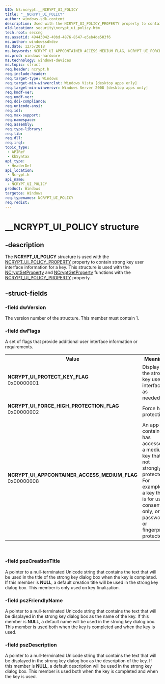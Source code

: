 ```yaml
---
UID: NS:ncrypt.__NCRYPT_UI_POLICY
title: "__NCRYPT_UI_POLICY"
author: windows-sdk-content
description: Used with the NCRYPT_UI_POLICY_PROPERTY property to contain strong key user interface information for a key.
old-location: security\ncrypt_ui_policy.htm
tech.root: seccng
ms.assetid: 49443042-40bd-4876-8547-e5eb4de503f6
ms.author: windowssdkdev
ms.date: 12/5/2018
ms.keywords: NCRYPT_UI_APPCONTAINER_ACCESS_MEDIUM_FLAG, NCRYPT_UI_FORCE_HIGH_PROTECTION_FLAG, NCRYPT_UI_POLICY, NCRYPT_UI_POLICY structure [Security], NCRYPT_UI_PROTECT_KEY_FLAG, __NCRYPT_UI_POLICY, ncrypt/NCRYPT_UI_POLICY, security.ncrypt_ui_policy
ms.prod: windows-hardware
ms.technology: windows-devices
ms.topic: struct
req.header: ncrypt.h
req.include-header: 
req.target-type: Windows
req.target-min-winverclnt: Windows Vista [desktop apps only]
req.target-min-winversvr: Windows Server 2008 [desktop apps only]
req.kmdf-ver: 
req.umdf-ver: 
req.ddi-compliance: 
req.unicode-ansi: 
req.idl: 
req.max-support: 
req.namespace: 
req.assembly: 
req.type-library: 
req.lib: 
req.dll: 
req.irql: 
topic_type:
 - APIRef
 - kbSyntax
api_type:
 - HeaderDef
api_location:
 - Ncrypt.h
api_name:
 - NCRYPT_UI_POLICY
product: Windows
targetos: Windows
req.typenames: NCRYPT_UI_POLICY
req.redist: 
---
```


# __NCRYPT_UI_POLICY structure


## -description


The <b>NCRYPT_UI_POLICY</b> structure is used with the <a href="https://msdn.microsoft.com/407f0e42-07c8-4ec6-81c6-f8bde005adb0">NCRYPT_UI_POLICY_PROPERTY</a> property to contain strong key user interface information for a key. This structure is used with the <a href="https://msdn.microsoft.com/ad1148aa-5f64-4867-9e17-6b41cc0c20b7">NCryptSetProperty</a> and <a href="https://msdn.microsoft.com/7b857ce0-8525-489b-9987-ef40081a5577">NCryptGetProperty</a> functions with the <a href="https://msdn.microsoft.com/407f0e42-07c8-4ec6-81c6-f8bde005adb0">NCRYPT_UI_POLICY_PROPERTY</a> property.


## -struct-fields




### -field dwVersion

The version number of the structure. This member must contain 1.


### -field dwFlags

A set of flags that provide additional user interface information or requirements.

<table>
<tr>
<th>Value</th>
<th>Meaning</th>
</tr>
<tr>
<td width="40%"><a id="NCRYPT_UI_PROTECT_KEY_FLAG"></a><a id="ncrypt_ui_protect_key_flag"></a><dl>
<dt><b>NCRYPT_UI_PROTECT_KEY_FLAG</b></dt>
<dt>0x00000001</dt>
</dl>
</td>
<td width="60%">
Display the strong key user interface as needed.

</td>
</tr>
<tr>
<td width="40%"><a id="NCRYPT_UI_FORCE_HIGH_PROTECTION_FLAG"></a><a id="ncrypt_ui_force_high_protection_flag"></a><dl>
<dt><b>NCRYPT_UI_FORCE_HIGH_PROTECTION_FLAG</b></dt>
<dt>0x00000002</dt>
</dl>
</td>
<td width="60%">
Force high protection.

</td>
</tr>
<tr>
<td width="40%"><a id="NCRYPT_UI_APPCONTAINER_ACCESS_MEDIUM_FLAG"></a><a id="ncrypt_ui_appcontainer_access_medium_flag"></a><dl>
<dt><b>NCRYPT_UI_APPCONTAINER_ACCESS_MEDIUM_FLAG</b></dt>
<dt>0x00000008</dt>
</dl>
</td>
<td width="60%">
An app container has accessed a medium key that is not strongly protected. For example, a key that is for user consent only, or is password or fingerprint protected.

</td>
</tr>
</table>
 


### -field pszCreationTitle

A pointer to a null-terminated Unicode string that contains the text that will be used in the title of the strong key dialog box when the key is completed. If this member is <b>NULL</b>, a default creation title will be used in the strong key dialog box.  This member is only used on key finalization.


### -field pszFriendlyName

A pointer to a null-terminated Unicode string that contains the text that will be displayed in the strong key dialog box as the name of the key. If this member is <b>NULL</b>, a default name will be used in the strong key dialog box.  This member is used both when the key is completed and when the key is used.


### -field pszDescription

A pointer to a null-terminated Unicode string that contains the text that will be displayed in the strong key dialog box as the description of the key. If this member is <b>NULL</b>, a default description will be used in the strong key dialog box.  This member is used both when the key is completed and when the key is used.

